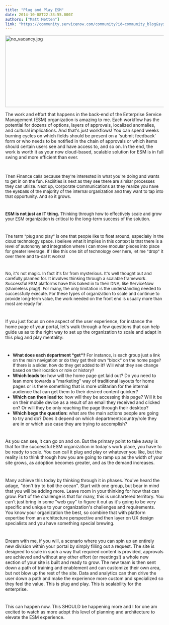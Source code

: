 ```yaml
---
title: "Plug and Play ESM"
date: 2014-10-08T22:33:55.000Z
authors: ["Matt Metten"]
link: "https://community.servicenow.com/community?id=community_blog&sys_id=998d6669dbd0dbc01dcaf3231f961928"
---
```

<p><a _jive_internal="true" href="/servlet/JiveServlet/showImage/38-3523-14379/no_vacancy.jpg"><img  alt="no_vacancy.jpg" class="image-0 jive-image" height="440" src="7d97810adb541b04ed6af3231f9619a4.iix" style="height: 227px; width: 620px; display: block; margin-left: auto; margin-right: auto;" width="1200"/></a></p><p>The work and effort that happens in the back-end of the Enterprise Service Management (ESM) organization is amazing to me. Each workflow has the potential for dozens of options, layers of approvals, localized anomalies, and cultural implications. And that's just workflows! You can spend weeks burning cycles on which fields should be present on a 'submit feedback' form or who needs to be notified in the chain of approvals or which items should certain users see and have access to, and so on. In the end, the work is worth it as your now cloud-based, scalable solution for ESM is in full swing and more efficient than ever.</p><p><span style="font-size: 10pt;"><br/></span></p><p><span style="font-size: 10pt;">Then Finance calls because they're interested in what you're doing and wants to get in on the fun. Facilities is next as they see there are similar processes they can utilize. Next up, Corporate Communications as they realize you have the eyeballs of the majority of the internal organization and they want to tap into that opportunity. And so it grows.</span></p><p style="min-height: 8pt; height: 8pt; padding: 0px;">  </p><p><span style="font-size: 10pt;"><strong>ESM is not just an IT thing.</strong> Thinking through how to effectively scale and grow your ESM organization is critical to the long-term success of the solution.</span></p><p style="min-height: 8pt; height: 8pt; padding: 0px;">  </p><p><span style="font-size: 10pt;">The term "plug and play" is one that people like to float around, especially in the cloud technology space. I believe what it implies in this context is that there is a level of autonomy and integration where I can move modular pieces into place for greater leverage. If I like this one bit of technology over here, let me "drop" it over there and ta-da! It works!</span></p><p style="min-height: 8pt; height: 8pt; padding: 0px;">  </p><p><span style="font-size: 10pt;">No, it's not magic. In fact it's far from mysterious. It's well thought out and carefully planned for. It involves thinking through a scalable framework. Successful ESM platforms have this baked in to their DNA, like ServiceNow (shameless plug!). For many, the only limitation is the understanding needed to successfully execute. For these types of organization to scale and continue to provide long-term value, the work needed on the front end is usually more than most are ready for.</span></p><p style="min-height: 8pt; height: 8pt; padding: 0px;">  </p><p>If you just focus on one aspect of the user experience, for instance the home page of your portal, let's walk through a few questions that can help guide us as to the right way to set up the organization to scale and adapt in this plug and play mentality:</p><p style="min-height: 8pt; height: 8pt; padding: 0px;">  </p><ul><li><span style="font-size: 10pt;"><strong>What does each department "get"?</strong> For instance, is each group just a link on the main navigation or do they get their own "block" on the home page? If there is a slider, how do they get added to it? Will what they see change based on their location or role or history?</span></li><li><strong>Which leads to:</strong> how will the home page get laid out? Do you need to lean more towards a "marketing" way of traditional layouts for home pages or is there something that is more utilitarian for the internal audience that can get them to their desired content quicker?</li><li><strong>Which can then lead to:</strong> how will they be accessing this page? Will it be on their mobile device as a result of an email they received and clicked on? Or will they be only reaching the page through their desktop?</li><li><strong>Which begs the question:</strong> what are the main actions people are going to try and do? Does it depend on which department/country/role they are in or which use case they are trying to accomplish?</li></ul><p style="min-height: 8pt; height: 8pt; padding: 0px;">  </p><p>As you can see, it can go on and on. But the primary point to take away is that for the successful ESM organization in today's work place, you have to be ready to scale. You can call it plug and play or whatever you like, but the reality is to think through how you are going to ramp up as the width of your site grows, as adoption becomes greater, and as the demand increases.</p><p style="min-height: 8pt; height: 8pt; padding: 0px;">  </p><p>Many achieve this today by thinking through it in phases. You've heard the adage, "don't try to boil the ocean". Start with one group, but bear in mind that you will be adding more. Leave room in your thinking for how that can grow. Part of the challenge is that for many, this is unchartered territory. You can't just bring in some "web guy" to figure it out as it's going to be very specific and unique to your organization's challenges and requirements. You know your organization the best, so combine that with platform expertise from an architecture perspective and then layer on UX design specialists and you have something special brewing.</p><p style="min-height: 8pt; height: 8pt; padding: 0px;">  </p><p>Dream with me, if you will, a scenario where you can spin up an entirely new division within your portal by simply filling out a request. The site is designed to scale in such a way that required content is provided, approvals are achieved and without any other effort (or meetings!) a whole new section of your site is built and ready to grow. The new team is then sent down a path of training and enablement and can customize their own area, but not blow up the rest of the site. Data and analytics can then drive the user down a path and make the experience more custom and specialized so they feel the value. This is plug and play. This is scalability for the enterprise.</p><p style="min-height: 8pt; height: 8pt; padding: 0px;">  </p><p>This can happen now. This SHOULD be happening more and I for one am excited to watch as more adopt this level of planning and architecture to elevate the ESM experience.</p>